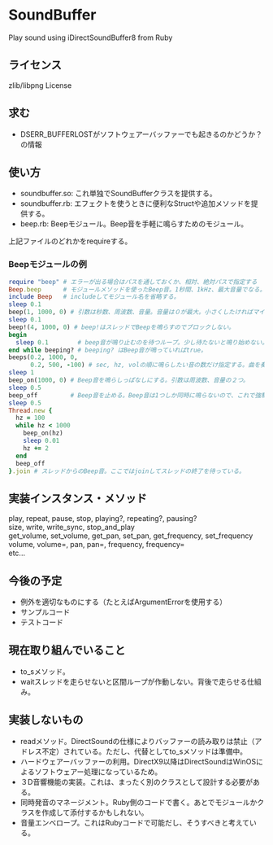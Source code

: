 # SoundBuffer
Play sound using iDirectSoundBuffer8 from Ruby

## ライセンス
zlib/libpng License

## 求む
* DSERR_BUFFERLOSTがソフトウェアーバッファーでも起きるのかどうか？　の情報

## 使い方
* soundbuffer.so: これ単独でSoundBufferクラスを提供する。
* soundbuffer.rb: エフェクトを使うときに便利なStructや追加メソッドを提供する。
* beep.rb: Beepモジュール。Beep音を手軽に鳴らすためのモジュール。

上記ファイルのどれかをrequireする。
### Beepモジュールの例
```ruby
require "beep" # エラーが出る場合はパスを通しておくか、相対、絶対パスで指定する
Beep.beep      # モジュールメソッドを使ったBeep音。1秒間、1kHz、最大音量でなる。
include Beep   # includeしてモジュール名を省略する。
sleep 0.1
beep(1, 1000, 0) # 引数は秒数、周波数、音量。音量は０が最大。小さくしたければマイナスの数値を入れる。
sleep 0.1
beep!(4, 1000, 0) # beep!はスレッドでBeepを鳴らすのでブロックしない。
begin
  sleep 0.1        # beep音が鳴り止むのを待つループ。少し待たないと鳴り始めない。
end while beeping? # beeping? はBeep音が鳴っていればtrue。
beeps(0.2, 1000, 0,
      0.2, 500, -100) # sec, hz, volの順に鳴らしたい音の数だけ指定する。曲を奏でる。
sleep 1
beep_on(1000, 0) # Beep音を鳴らしっぱなしにする。引数は周波数、音量の２つ。
sleep 0.5
beep_off         # Beep音を止める。Beep音は1つしか同時に鳴らないので、これで強制的に音を止めることもできる。
sleep 0.5
Thread.new {
  hz = 100
  while hz < 1000
    beep_on(hz)
    sleep 0.01
    hz += 2
  end
  beep_off
}.join # スレッドからのBeep音。ここではjoinしてスレッドの終了を待っている。
```

## 実装インスタンス・メソッド
play, repeat, pause, stop, playing?, repeating?, pausing?<br />
size, write, write_sync, stop_and_play<br />
get_volume, set_volume, get_pan, set_pan, get_frequency, set_frequency<br />
volume, volume=, pan, pan=, frequency, frequency=<br />
etc...

## 今後の予定
* 例外を適切なものにする（たとえばArgumentErrorを使用する）
* サンプルコード
* テストコード

## 現在取り組んでいること
* to_sメソッド。
* waitスレッドを走らせないと区間ループが作動しない。背後で走らせる仕組み。

## 実装しないもの
* readメソッド。DirectSoundの仕様によりバッファーの読み取りは禁止（アドレス不定）されている。ただし、代替としてto_sメソッドは準備中。
* ハードウェアーバッファーの利用。DirectX9以降はDirectSoundはWinOSによるソフトウェアー処理になっているため。
* ３D音響機能の実装。これは、まったく別のクラスとして設計する必要がある。
* 同時発音のマネージメント。Ruby側のコードで書く。あとでモジュールかクラスを作成して添付するかもしれない。
* 音量エンベロープ。これはRubyコードで可能だし、そうすべきと考えている。
